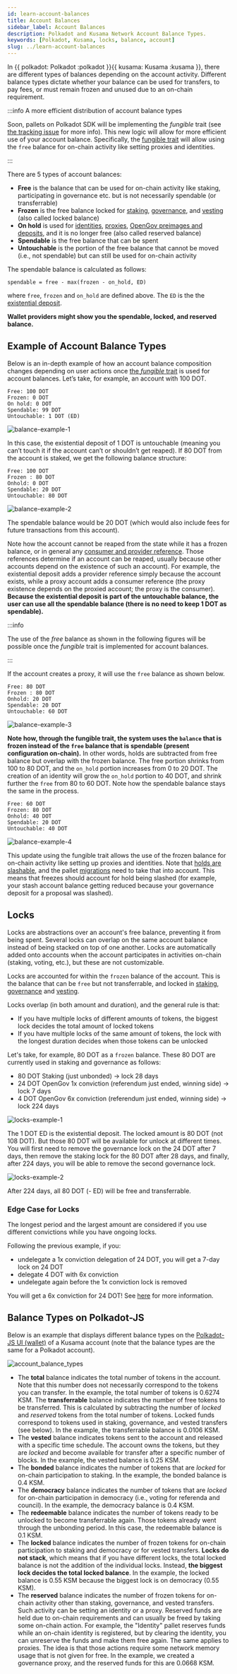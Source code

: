```yaml
---
id: learn-account-balances
title: Account Balances
sidebar_label: Account Balances
description: Polkadot and Kusama Network Account Balance Types.
keywords: [Polkadot, Kusama, locks, balance, account]
slug: ../learn-account-balances
---
```


In {{ polkadot: Polkadot :polkadot }}{{ kusama: Kusama :kusama }}, there are different types of
balances depending on the account activity. Different balance types dictate whether your balance can
be used for transfers, to pay fees, or must remain frozen and unused due to an on-chain requirement.

:::info A more efficient distribution of account balance types

Soon, pallets on Polkadot SDK will be implementing the _fungible_ trait (see
[the tracking issue](https://github.com/paritytech/polkadot-sdk/issues/226) for more info). This new
logic will allow for more efficient use of your account balance. Specifically, the
[fungible trait](https://paritytech.github.io/polkadot-sdk/master/frame_support/traits/tokens/fungible/index.html)
will allow using the `free` balance for on-chain activity like setting proxies and identities.

:::

There are 5 types of account balances:

- **Free** is the balance that can be used for on-chain activity like staking, participating in
  governance etc. but is not necessarily spendable (or transferrable)
- **Frozen** is the free balance locked for [staking](./learn-staking.md),
  [governance](./learn-polkadot-opengov.md), and [vesting](./learn-transactions.md#vested-transfers)
  (also called locked balance)
- **On hold** is used for [identities](./learn-identity.md), [proxies](./learn-proxies.md),
  [OpenGov preimages and deposits](./learn-guides-polkadot-opengov.md#claiming-opengov-deposits),
  and it is no longer free (also called reserved balance)
- **Spendable** is the free balance that can be spent
- **Untouchable** is the portion of the free balance that cannot be moved (i.e., not spendable) but
  can still be used for on-chain activity

The spendable balance is calculated as follows:

```
spendable = free - max(frozen - on_hold, ED)
```

where `free`, `frozen` and `on_hold` are defined above. The `ED` is the the
[existential deposit](./learn-accounts.md#existential-deposit-and-reaping).

**Wallet providers might show you the spendable, locked, and reserved balance.**

## Example of Account Balance Types

Below is an in-depth example of how an account balance composition changes depending on user actions
once
[the _fungible_ trait](https://paritytech.github.io/polkadot-sdk/master/frame_support/traits/tokens/fungible/index.html)
is used for account balances. Let’s take, for example, an account with 100 DOT.

```
Free: 100 DOT
Frozen: 0 DOT
On hold: 0 DOT
Spendable: 99 DOT
Untouchable: 1 DOT (ED)
```

![balance-example-1](../assets/balance-example-1.png)

In this case, the existential deposit of 1 DOT is untouchable (meaning you can’t touch it if the
account can’t or shouldn’t get reaped). If 80 DOT from the account is staked, we get the following
balance structure:

```
Free: 100 DOT
Frozen : 80 DOT
Onhold: 0 DOT
Spendable: 20 DOT
Untouchable: 80 DOT
```

![balance-example-2](../assets/balance-example-2.png)

The spendable balance would be 20 DOT (which would also include fees for future transactions from
this account).

Note how the account cannot be reaped from the state while it has a frozen balance, or in general
any [consumer and provider reference](./learn-guides-accounts.md#query-account-data-in-polkadot-js).
Those references determine if an account can be reaped, usually because other accounts depend on the
existence of such an account). For example, the existential deposit adds a provider reference simply
because the account exists, while a proxy account adds a consumer reference (the proxy existence
depends on the proxied account; the proxy is the consumer). **Because the existential deposit is
part of the untouchable balance, the user can use all the spendable balance (there is no need to
keep 1 DOT as spendable).**

:::info

The use of the _free_ balance as shown in the following figures will be possible once the _fungible_
trait is implemented for account balances.

:::

If the account creates a proxy, it will use the `free` balance as shown below.

```
Free: 80 DOT
Frozen : 80 DOT
Onhold: 20 DOT
Spendable: 20 DOT
Untouchable: 60 DOT
```

![balance-example-3](../assets/balance-example-3.png)

**Note how, through the fungible trait, the system uses the `balance` that is frozen instead of the
`free` balance that is spendable (present configuration on-chain).** In other words, holds are
subtracted from free balance but overlap with the frozen balance. The free portion shrinks from 100
to 80 DOT, and the `on_hold` portion increases from 0 to 20 DOT. The creation of an identity will
grow the `on_hold` portion to 40 DOT, and shrink further the `free` from 80 to 60 DOT. Note how the
spendable balance stays the same in the process.

```
Free: 60 DOT
Frozen: 80 DOT
Onhold: 40 DOT
Spendable: 20 DOT
Untouchable: 40 DOT
```

![balance-example-4](../assets/balance-example-4.png)

This update using the fungible trait allows the use of the frozen balance for on-chain activity like
setting up proxies and identities. Note that
[holds are slashable](https://github.com/paritytech/substrate/pull/12951), and the pallet
[migrations](https://github.com/paritytech/polkadot-sdk/issues/226) need to take that into account.
This means that freezes should account for hold being slashed (for example, your stash account
balance getting reduced because your governance deposit for a proposal was slashed).

## Locks

Locks are abstractions over an account's free balance, preventing it from being spent. Several locks
can overlap on the same account balance instead of being stacked on top of one another. Locks are
automatically added onto accounts when the account participates in activities on-chain (staking,
voting, etc.), but these are not customizable.

Locks are accounted for within the `frozen` balance of the account. This is the balance that can be
`free` but not transferrable, and locked in [staking](./learn-staking.md),
[governance](./learn-polkadot-opengov.md) and [vesting](./learn-transactions.md#vested-transfers).

Locks overlap (in both amount and duration), and the general rule is that:

- If you have multiple locks of different amounts of tokens, the biggest lock decides the total
  amount of locked tokens
- If you have multiple locks of the same amount of tokens, the lock with the longest duration
  decides when those tokens can be unlocked

Let's take, for example, 80 DOT as a `frozen` balance. These 80 DOT are currently used in staking
and governance as follows:

- 80 DOT Staking (just unbonded) -> lock 28 days
- 24 DOT OpenGov 1x conviction (referendum just ended, winning side) -> lock 7 days
- 4 DOT OpenGov 6x conviction (referendum just ended, winning side) -> lock 224 days

![locks-example-1](../assets/locks-example-1.png)

The 1 DOT ED is the existential deposit. The locked amount is 80 DOT (not 108 DOT). But those 80 DOT
will be available for unlock at different times. You will first need to remove the governance lock
on the 24 DOT after 7 days, then remove the staking lock for the 80 DOT after 28 days, and finally,
after 224 days, you will be able to remove the second governance lock.

![locks-example-2](../assets/locks-example-2.png)

After 224 days, all 80 DOT (- ED) will be free and transferrable.

### Edge Case for Locks

The longest period and the largest amount are considered if you use different convictions while you
have ongoing locks.

Following the previous example, if you:

- undelegate a 1x conviction delegation of 24 DOT, you will get a 7-day lock on 24 DOT
- delegate 4 DOT with 6x conviction
- undelegate again before the 1x conviction lock is removed

You will get a 6x conviction for 24 DOT! See
[here](https://substrate.stackexchange.com/questions/5067/delegating-and-undelegating-during-the-lock-period-extends-it-for-the-initial-am)
for more information.

## Balance Types on Polkadot-JS

Below is an example that displays different balance types on the
[Polkadot-JS UI (wallet)](../general/polkadotjs-ui.md) of a Kusama account (note that the balance
types are the same for a Polkadot account).

![account_balance_types](../assets/account-balance-types.png)

- The **total** balance indicates the total number of tokens in the account. Note that this number
  does not necessarily correspond to the tokens you can transfer. In the example, the total number
  of tokens is 0.6274 KSM. The **transferrable** balance indicates the number of free tokens to be
  transferred. This is calculated by subtracting the number of _locked_ and _reserved_ tokens from
  the total number of tokens. Locked funds correspond to tokens used in staking, governance, and
  vested transfers (see below). In the example, the transferrable balance is 0.0106 KSM.
- The **vested** balance indicates tokens sent to the account and released with a specific time
  schedule. The account owns the tokens, but they are _locked_ and become available for transfer
  after a specific number of blocks. In the example, the vested balance is 0.25 KSM.
- The **bonded** balance indicates the number of tokens that are _locked_ for on-chain participation
  to staking. In the example, the bonded balance is 0.4 KSM.
- The **democracy** balance indicates the number of tokens that are _locked_ for on-chain
  participation in democracy (i.e., voting for referenda and council). In the example, the democracy
  balance is 0.4 KSM.
- The **redeemable** balance indicates the number of tokens ready to be unlocked to become
  transferrable again. Those tokens already went through the unbonding period. In this case, the
  redeemable balance is 0.1 KSM.
- The **locked** balance indicates the number of frozen tokens for on-chain participation to staking
  and democracy or for vested transfers. **Locks do not stack**, which means that if you have
  different locks, the total locked balance is not the addition of the individual locks. Instead,
  **the biggest lock decides the total locked balance**. In the example, the locked balance is 0.55
  KSM because the biggest lock is on democracy (0.55 KSM).
- The **reserved** balance indicates the number of frozen tokens for on-chain activity other than
  staking, governance, and vested transfers. Such activity can be setting an identity or a proxy.
  Reserved funds are held due to on-chain requirements and can usually be freed by taking some
  on-chain action. For example, the "Identity" pallet reserves funds while an on-chain identity is
  registered, but by clearing the identity, you can unreserve the funds and make them free again.
  The same applies to proxies. The idea is that those actions require some network memory usage that
  is not given for free. In the example, we created a governance proxy, and the reserved funds for
  this are 0.0668 KSM.
